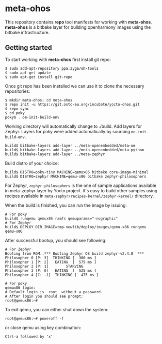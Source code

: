 meta-ohos
==========

This repository contains **repo** tool manifests for working with **meta-ohos**. 
**meta-ohos** is a bitbake layer for building openharmony images using the bitbake infrastructure.

## Getting started

To start working with **meta-ohos** first install git repo:

    $ sudo add-apt-repository ppa:zyga/oh-tools
    $ sudo apt-get update
    $ sudo apt-get install git-repo

Once git repo has been installed we can use it to clone the necessary repositories:

    $ mkdir meta-ohos; cd meta-ohos
    $ repo init -u https://git.ostc-eu.org/incubate/yocto-ohos.git
    $ repo sync
    $ cd poky
    poky$ . oe-init-build-env

Working directory will automatically change to ./build. Add layers for Zephyr.
Layers for poky were added automatically by sourcing `oe-init-build-env`.

    build$ bitbake-layers add-layer ../meta-openembedded/meta-oe
    build$ bitbake-layers add-layer ../meta-openembedded/meta-python
    build$ bitbake-layers add-layer ../meta-zephyr

Build distro of your choice:

    build$ DISTRO=poky-tiny MACHINE=qemux86 bitbake core-image-minimal
    build$ DISTRO=zephyr MACHINE=qemu-x86 bitbake zephyr-philosophers

For Zephyr, `zephyr-philosophers` is the one of sample applications available
in meta-zephyr layer by Yocto project. It's easy to build other samples using
recipes available in `meta-zephyr/recipes-kernel/zephyr-kernel/` directory.

When the build is finished, you can run the image by issuing:

    # For poky
    build$ runqemu qemux86 ramfs qemuparams="-nographic"
    # For Zephyr
    build$ DEPLOY_DIR_IMAGE=tmp-newlib/deploy/images/qemu-x86 runqemu qemu-x86

After successful bootup, you should see following:

    # For Zephyr
    Booting from ROM..*** Booting Zephyr OS build zephyr-v2.4.0  ***
    Philosopher 0 [P: 3]  THINKING [  300 ms ]
    Philosopher 1 [P: 2]   EATING  [  575 ms ]
    Philosopher 2 [P: 1]        STARVING
    Philosopher 3 [P: 0]   EATING  [  525 ms ]
    Philosopher 4 [C: -1]  THINKING [  475 ms ]

    # For poky
    qemux86 login:
    # Default login is _root_ without a password.
    # After login you should see prompt:
    root@qemux86:~#

To exit qemu, you can either shut down the system:

    root@qemux86:~# poweroff -f

or close qemu using key combination:

    Ctrl-a followed by 'x'

